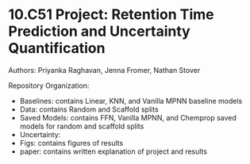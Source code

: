 # 10.C51 Project: Retention Time Prediction and Uncertainty Quantification

Authors: Priyanka Raghavan, Jenna Fromer, Nathan Stover

Repository Organization:
- Baselines: contains Linear, KNN, and Vanilla MPNN baseline models
- Data: contains Random and Scaffold splits
- Saved Models: contains FFN, Vanilla MPNN, and Chemprop saved models for random and scaffold splits
- Uncertainty: 
- Figs: contains figures of results
- paper: contains written explanation of project and results
